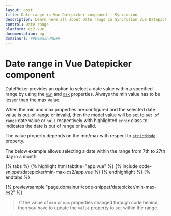 ```yaml
---
layout: post
title: Date range in Vue Datepicker component | Syncfusion
description: Learn here all about Date range in Syncfusion Vue Datepicker component of Syncfusion Essential JS 2 and more.
control: Date range 
platform: ej2-vue
documentation: ug
domainurl: ##DomainURL##
---
```


# Date range in Vue Datepicker component

DatePicker provides an option to select a date value within a specified range by using the [`min`](https://ej2.syncfusion.com/vue/documentation/api/datepicker#min) and [`max`](https://ej2.syncfusion.com/vue/documentation/api/datepicker#max) properties. Always the min value has to be lesser than the max value.

When the min and max properties are configured and the selected date value is out-of-range or invalid, then the model value will be set to `out of range` date value or `null` respectively with highlighted `error` class to indicates the date is out of range or invalid.

The value property depends on the min/max with respect to [`strictMode`](./strict-mode/) property.

The below example allows selecting a date within the range from 7th to 27th day in a month.

{% tabs %}
{% highlight html tabtitle="app.vue" %}
{% include code-snippet/datepicker/min-max-cs2/app.vue %}
{% endhighlight %}
{% endtabs %}
        
{% previewsample "page.domainurl/code-snippet/datepicker/min-max-cs2" %}

> If the value of `min` or `max` properties changed through code behind, then you have to update the `value` property to set within the range.
